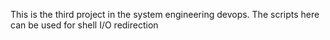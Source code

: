 This is the third project in the system engineering devops. The scripts here can be used for shell I/O redirection
